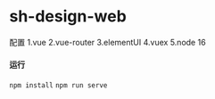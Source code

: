 # sh-design-web

配置
1.vue
2.vue-router
3.elementUI
4.vuex
5.node 16

#### 运行

`npm install`
`npm run serve`
